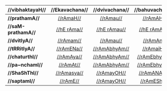 | //vibhaktayaH//      |  //Ekavachana//   |   //dvivachana//   |   //bahuvachana//   |
| :------------------- | :---------------: | :----------------: | :-----------------: |
| **//prathamA//**     |  [//rAmaH//][1]   |   [//rAmau//][2]   |   [//rAmAH//][3]    |
| **//saM-prathamA//** | [//hE rAma//][4]  | [//hE rAmau//][2]  |  [//hE rAmAH//][3]  |
| **//dvitIyA//**      |  [//rAmam//][5]   |   [//rAmau//][6]   |   [//rAmAn//][7]    |
| **//tRRitIyA//**     |  [//rAmENa//][8]  | [//rAmAbhyAm//][9] |  [//rAmaiH//][10]   |
| **//chaturthI//**    | [//rAmAya//][11]  | [//rAmAbhyAm//][9] | [//rAmEbhyaH//][12] |
| **//pa~nchamI//**    |  [//rAmAt//][13]  | [//rAmAbhyAm//][9] | [//rAmEbhyaH//][12] |
| **//ShaShThI//**     | [//rAmasya//][14] | [//rAmayOH//][15]  |  [//rAmANAm//][16]  |
| **//saptamI//**      |  [//rAmE//][17]   | [//rAmayOH//][18]  |  [//rAmEShu//][19]  |

[1]: #/shadlinga-prakaranam/raama-sabdah/raama-1-1
[2]: #/shadlinga-prakaranam/raama-sabdah/raama-1-2
[3]: #/shadlinga-prakaranam/raama-sabdah/raama-1-3
[4]: #/shadlinga-prakaranam/raama-sabdah/raama-1.1-1
[5]: #/shadlinga-prakaranam/raama-sabdah/raama-2-1
[6]: #/shadlinga-prakaranam/raama-sabdah/raama-2-2
[7]: #/shadlinga-prakaranam/raama-sabdah/raama-2-3
[8]: #/shadlinga-prakaranam/raama-sabdah/raama-3-1
[9]: #/shadlinga-prakaranam/raama-sabdah/raama-3-2
[10]: #/shadlinga-prakaranam/raama-sabdah/raama-3-3
[11]: #/shadlinga-prakaranam/raama-sabdah/raama-4-1
[12]: #/shadlinga-prakaranam/raama-sabdah/raama-4-3
[13]: #/shadlinga-prakaranam/raama-sabdah/raama-5-1
[14]: #/shadlinga-prakaranam/raama-sabdah/raama-6-1
[15]: #/shadlinga-prakaranam/raama-sabdah/raama-6-2
[16]: #/shadlinga-prakaranam/raama-sabdah/raama-6-3
[17]: #/shadlinga-prakaranam/raama-sabdah/raama-7-1
[18]: #/shadlinga-prakaranam/raama-sabdah/raama-7-2
[19]: #/shadlinga-prakaranam/raama-sabdah/raama-7-3
<!--stackedit_data:
eyJoaXN0b3J5IjpbLTI2ODUyODE4Ml19
-->